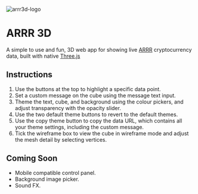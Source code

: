 ![arrr3d-logo](https://github.com/QuirkyRobots/arrr3d/assets/29914179/7218a5fe-69db-4ae8-9eee-255caa9c8864)

# ARRR 3D

A simple to use and fun, 3D web app for showing live [ARRR](https://www.coingecko.com/en/coins/pirate-chain) cryptocurrency data, built with native [Three.js](https://threejs.org)

## Instructions

1. Use the buttons at the top to highlight a specific data point.
2. Set a custom message on the cube using the message text input.
3. Theme the text, cube, and background using the colour pickers, and adjust transparency with the opacity slider.
4. Use the two default theme buttons to revert to the default themes.
5. Use the copy theme button to copy the data URL, which contains all your theme settings, including the custom message.
6. Tick the wireframe box to view the cube in wireframe mode and adjust the mesh detail by selecting vertices.

## Coming Soon

* Mobile compatible control panel.
* Background image picker.
* Sound FX.

